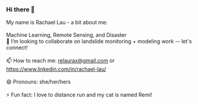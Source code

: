 ### Hi there 👋


My name is Rachael Lau - a bit about me:\
\
Machine Learning, Remote Sensing, and Disaster
\
👯 I’m looking to collaborate on landslide monitoring + modeling work -- let's connect!\
\
📫 How to reach me: relaurax@gmail.com or https://www.linkedin.com/in/rachael-lau/ \
\
😄 Pronouns: she/her/hers\
\
⚡ Fun fact: I love to distance run and my cat is named Remi!


<!--
**relaurax/relaurax** is a ✨ _special_ ✨ repository because its `README.md` (this file) appears on your GitHub profile.

Here are some ideas to get you started:

🔭 I’m currently working on ...
- 🌱 I’m currently learning ...
- 👯 I’m looking to collaborate on ...
- 🤔 I’m looking for help with ...
- 💬 Ask me about ...
- 📫 How to reach me: ...
- 😄 Pronouns: ...
- ⚡ Fun fact: ...
-->
